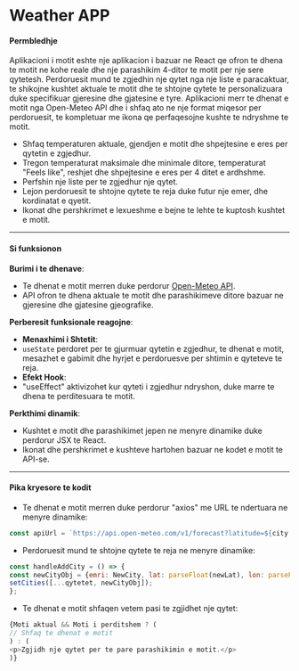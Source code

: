 # Weather APP
#### **Permbledhje**
Aplikacioni i motit eshte nje aplikacion i bazuar ne React qe ofron te dhena te motit ne kohe reale dhe nje parashikim 4-ditor te motit per nje sere qytetesh. Perdoruesit mund te zgjedhin nje qytet nga nje liste e paracaktuar, te shikojne kushtet aktuale te motit dhe te shtojne qytete te personalizuara duke specifikuar gjeresine dhe gjatesine e tyre. Aplikacioni merr te dhenat e motit nga Open-Meteo API dhe i shfaq ato ne nje format miqesor per perdoruesit, te kompletuar me ikona qe perfaqesojne kushte te ndryshme te motit.

 - Shfaq temperaturen aktuale, gjendjen e motit dhe shpejtesine e eres per qytetin e zgjedhur.
 - Tregon temperaturat maksimale dhe minimale ditore, temperaturat "Feels like", reshjet dhe shpejtesine e eres per 4 ditet e ardhshme.
 - Perfshin nje liste per te zgjedhur nje qytet.
 - Lejon perdoruesit te shtojne qytete te reja duke futur nje emer, dhe kordinatat e qyetit.
 - Ikonat dhe pershkrimet e lexueshme e bejne te lehte te kuptosh kushtet e motit.
---
#### **Si funksionon**
**Burimi i te dhenave**:
 - Te dhenat e motit merren duke perdorur [Open-Meteo API](https://open-meteo.com/).
 - API ofron te dhena aktuale te motit dhe parashikimeve ditore bazuar ne gjeresine dhe gjatesine gjeografike.

**Perberesit funksionale reagojne**:
 - **Menaxhimi i Shtetit**:
 - `useState` perdoret per te gjurmuar qytetin e zgjedhur, te dhenat e motit, mesazhet e gabimit dhe hyrjet e perdoruesve per shtimin e qyteteve te reja.
 - **Efekt Hook**:
 - "useEffect" aktivizohet kur qyteti i zgjedhur ndryshon, duke marre te dhena te perditesuara te motit.

**Perkthimi dinamik**:
 - Kushtet e motit dhe parashikimet jepen ne menyre dinamike duke perdorur JSX te React.
 - Ikonat dhe pershkrimet e kushteve hartohen bazuar ne kodet e motit te API-se.

---
#### **Pika kryesore te kodit**

- Te dhenat e motit merren duke perdorur "axios" me URL te ndertuara ne menyre dinamike:
 ```javascript
 const apiUrl = `https://api.open-meteo.com/v1/forecast?latitude=${city.lat}&longitude=${city.lon}&daily=...&current_weather=true`;
 ```

- Perdoruesit mund te shtojne qytete te reja ne menyre dinamike:
 ```javascript
 const handleAddCity = () => {
 const newCityObj = {emri: NewCity, lat: parseFloat(newLat), lon: parseFloat(newLon) };
 setCities([...qytetet, newCityObj]);
 };
 ```

- Te dhenat e motit shfaqen vetem pasi te zgjidhet nje qytet:
 ```javascript
 {Moti aktual && Moti i perditshem ? (
 // Shfaq te dhenat e motit
 ) : (
 <p>Zgjidh nje qytet per te pare parashikimin e motit.</p>
 )}
 ```
